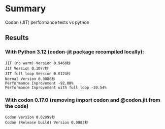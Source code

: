 # Summary

Codon (JIT) performance tests vs python

## Results

### With Python 3.12 (codon-jit package recompiled locally):

```
JIT (no warm) Version 0.9460秒
JIT Version 0.1077秒
JIT full loop Version 0.0124秒
Normal Version 0.0086秒
Performance Inprovement -92.00%
Performance Inprovement with full loop -30.54%
```

### With codon 0.17.0 (removing import codon and @codon.jit from the code)

```
Codon Version 0.02099秒
Codon (Release build) Version 0.0083秒
```
